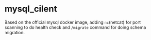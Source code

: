 # mysql_cilent

Based on the official mysql docker image, adding `nc`(netcat) for port scanning to do health check and `/migrate` command for doing schema migration.

